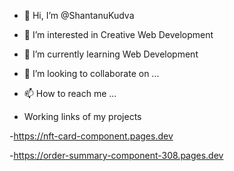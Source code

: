 - 👋 Hi, I’m @ShantanuKudva
- 👀 I’m interested in Creative Web Development
- 🌱 I’m currently learning Web Development 
- 💞️ I’m looking to collaborate on ...
- 📫 How to reach me ...

- Working links of my projects

-https://nft-card-component.pages.dev

-https://order-summary-component-308.pages.dev
<!---
ShantanuKudva/ShantanuKudva is a ✨ special ✨ repository because its `README.md` (this file) appears on your GitHub profile.
You can click the Preview link to take a look at your changes.
--->

